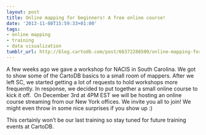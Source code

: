 ```yaml
---
layout: post
title: Online mapping for beginners! A free online course!
date: '2013-11-08T15:59:33+01:00'
tags:
- online mapping
- training
- data visualization
tumblr_url: http://blog.cartodb.com/post/66372286509/online-mapping-for-beginners-a-free-online-course
---
```


A few weeks ago we gave a workshop for NACIS in South Carolina. We got to show some of the CartoDB basics to a small room of mappers. After we left SC, we started getting a lot of requests to hold workshops more frequently. In response, we decided to put together a small online course to kick it off. 
On December 3rd at 4PM EST we will be hosting an online course streaming from our New York offices. We invite you all to join! We might even throw in some nice surprises if you show up :)

This certainly won’t be our last training so stay tuned for future training events at CartoDB.
 
